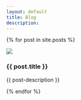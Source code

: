 ```yaml
---
layout: default
title: Blog
description: 
---
```


{% for post in site.posts %}
<div class="tool">
    <img class="tool-pic" src="{{ post.main_image }}"/>
    <div class="tool-description">
        <h3 class="tool-title">{{ post.title }}</h3>
        <p>
            {{ post-description }}
        </p>
    </div>
</div>
{% endfor %}
